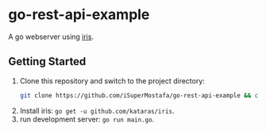 # go-rest-api-example

A go webserver using [iris](https://github.com/kataras/iris).

## Getting Started

1. Clone this repository and switch to the project directory:
    ```bash
    git clone https://github.com/iSuperMostafa/go-rest-api-example && cd "$_"
    ```
2. Install iris: `go get -u github.com/kataras/iris`.
3. run development server: `go run main.go`.
